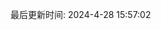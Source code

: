 <!--
 * @Description: 基础文档
 * @Author: panrui
 * @Date: 2023-11-14 11:22:37
 * @LastEditTime: 2024-03-14 09:31:46
 * @LastEditors: prui
 * 不忘初心,不负梦想
-->

最后更新时间: 2024-4-28 15:57:02
